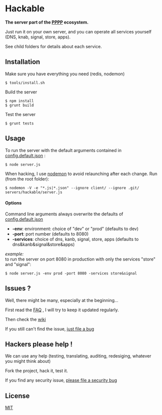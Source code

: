 
[pppp]: http://purecss.io/

# Hackable

**The server part of the [PPPP][pppp] ecosystem.**

Just run it on your own server, and you can operate all services yourself (DNS, knab, signal, store, apps).

See child folders for details about each service.



## Installation

Make sure you have everything you need (redis, nodemon)
```shell
$ tools/install.sh
```

Build the server
```shell
$ npm install
$ grunt build
```

Test the server
```shell
$ grunt tests
```




## Usage

To run the server with the default arguments contained in 
[config.default.json](https://github.com/ppppess/ppppess/blob/master/servers/hackable/config.default.json)
:
```shell
$ node server.js
```

When hacking, I use 
[nodemon](http://nodemon.io/)
to avoid relaunching after each change. Run (from the root folder):
```shell
$ nodemon -V -e "*.js|*.json" --ignore client/ --ignore .git/ servers/hackable/server.js
```

#### Options

Command line arguments always overwrite the defaults of 
[config.default.json](https://github.com/ppppess/ppppess/blob/master/servers/hackable/config.default.json)

* **-env**: environment: choice of "dev" or "prod" (defaults to dev)
* **-port**: port number (defaults to 8080)
* **-services**: choice of dns, kanb, signal, store, apps (defaults to dns&kanb&signal&store&apps)

*example:*  
to run the server on port 8080 in production with only the services "store" and "signal":
```shell
$ node server.js -env prod -port 8080 -services store&signal
```






## Issues ?

Well, there might be many, especially at the beginning...

First read the 
[FAQ](https://github.com/ppppess/ppppess/blob/master/servers/hackable/faq.md)
, I will try to keep it updated regularly.

Then check the 
[wiki](https://github.com/ppppess/ppppess/wiki)

If you still can't find the issue, 
[just file a bug](https://github.com/ppppess/ppppess/issues)








## Hackers please help !

We can use any help (testing, translating, auditing, redesiging, whatever you might think about)

Fork the project, hack it, test it.

If you find any security issue, 
[please file a security bug](https://github.com/ppppess/ppppess/issues)






License
-------

[MIT](https://github.com/ppppess/ppppess/blob/master/LICENCE)




